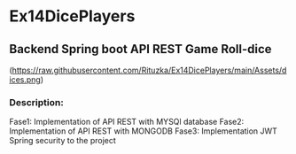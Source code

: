 # Ex14DicePlayers
## Backend Spring boot API REST Game Roll-dice

(https://raw.githubusercontent.com/Rituzka/Ex14DicePlayers/main/Assets/dices.png)

### Description:

Fase1: Implementation of API REST with MYSQl database
Fase2: Implementation of API REST with MONGODB
Fase3: Implementation JWT Spring security to the project
